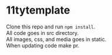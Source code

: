 # 11tytemplate

Clone this repo and run `npm install`.
<br>
All code goes in src directory.
<br>
All images, css, and media goes in static.
<br>
When updating code make pr.
